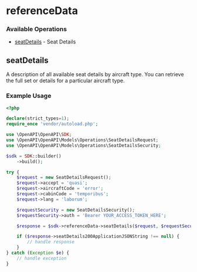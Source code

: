 # referenceData

### Available Operations

* [seatDetails](#seatdetails) - Seat Details

## seatDetails

A description of all available seat details by aircraft type. You can retrieve the full set or details for a particular aircraft type.

### Example Usage

```php
<?php

declare(strict_types=1);
require_once 'vendor/autoload.php';

use \OpenAPI\OpenAPI\SDK;
use \OpenAPI\OpenAPI\Models\Operations\SeatDetailsRequest;
use \OpenAPI\OpenAPI\Models\Operations\SeatDetailsSecurity;

$sdk = SDK::builder()
    ->build();

try {
    $request = new SeatDetailsRequest();
    $request->accept = 'quasi';
    $request->aircraftCode = 'error';
    $request->cabinCode = 'temporibus';
    $request->lang = 'laborum';

    $requestSecurity = new SeatDetailsSecurity();
    $requestSecurity->auth = 'Bearer YOUR_ACCESS_TOKEN_HERE';

    $response = $sdk->referenceData->seatDetails($request, $requestSecurity);

    if ($response->seatDetails200ApplicationJSONString !== null) {
        // handle response
    }
} catch (Exception $e) {
    // handle exception
}
```
